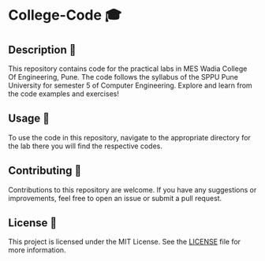 # College-Code 🎓

## Description 📝
This repository contains code for the practical labs in MES Wadia College Of Engineering, Pune. The code follows the syllabus of the SPPU Pune University for semester 5 of Computer Engineering. Explore and learn from the code examples and exercises!

## Usage 🚀
To use the code in this repository, navigate to the appropriate directory for the lab there you will find the respective codes.

## Contributing 🤝
Contributions to this repository are welcome. If you have any suggestions or improvements, feel free to open an issue or submit a pull request.

## License 📄
This project is licensed under the MIT License. See the [LICENSE](LICENSE) file for more information.